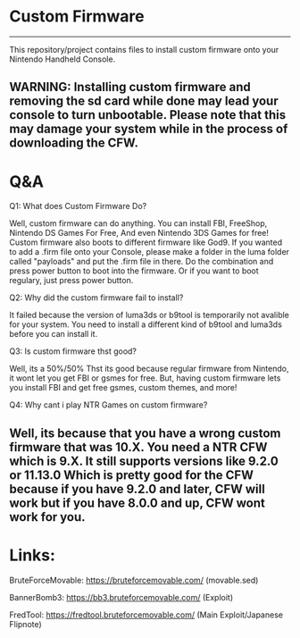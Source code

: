 # Custom Firmware
-------------------------
This repository/project contains files to install custom firmware onto your Nintendo Handheld Console.

WARNING: Installing custom firmware and removing the sd card
while done may lead your console to turn unbootable. Please note
that this may damage your system while in the process of downloading the
CFW.
--------------------------

# Q&A

Q1: What does Custom Firmware Do?


Well, custom firmware can do anything. You can
install FBI, FreeShop, Nintendo DS Games For Free,
And even Nintendo 3DS Games for free! Custom firmware
also boots to different firmware like God9. If you wanted
to add a .firm file onto your Console, please make a folder
in the luma folder called "payloads" and put the .firm
file in there. Do the combination and press power button
to boot into the firmware. Or if you want to boot regulary,
just press power button.

Q2: Why did the custom firmware fail to install?

It failed because the version of luma3ds or b9tool is
temporarily not avalible for your system. You need to install
a different kind of b9tool and luma3ds before you can install it.

Q3: Is custom firmware thst good?

Well, its a 50%/50% Thst its good because regular firmware
from Nintendo, it wont let you get FBI or gsmes for free.
But, having custom firmware lets you install FBI and get free gsmes,
custom themes, and more!

Q4: Why cant i play NTR Games on custom firmware?

Well, its because that you have a wrong custom firmware
that was 10.X. You need a NTR CFW which is 9.X. It
still supports versions like 9.2.0 or 11.13.0 Which is
pretty good for the CFW because if you have 9.2.0 and later,
CFW will work but if you have 8.0.0 and up, CFW wont work
for you.
---------------------------


# Links:

BruteForceMovable: https://bruteforcemovable.com/
(movable.sed)

BannerBomb3: https://bb3.bruteforcemovable.com/
(Exploit)

FredTool: https://fredtool.bruteforcemovable.com/
(Main Exploit/Japanese Flipnote)




